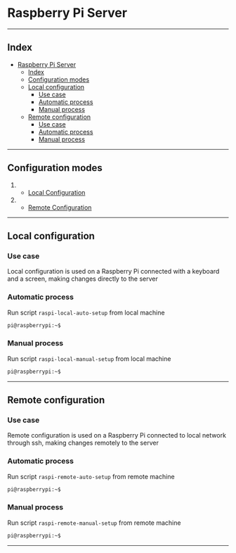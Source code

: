 # Raspberry Pi Server

---

## Index

- [Raspberry Pi Server](#raspberry-pi-server)
  - [Index](#index)
  - [Configuration modes](#configuration-modes)
  - [Local configuration](#local-configuration)
    - [Use case](#use-case)
    - [Automatic process](#automatic-process)
    - [Manual process](#manual-process)
  - [Remote configuration](#remote-configuration)
    - [Use case](#use-case-1)
    - [Automatic process](#automatic-process-1)
    - [Manual process](#manual-process-1)

---

## Configuration modes

1. - [Local Configuration](#local-configuration)
2. - [Remote Configuration](#remote-configuration)

---

## Local configuration

### Use case

Local configuration is used on a Raspberry Pi connected with a keyboard and a screen, making changes directly to the server

### Automatic process

Run script `raspi-local-auto-setup` from local machine

```sh
pi@raspberrypi:~$
```

### Manual process

Run script `raspi-local-manual-setup` from local machine

```sh
pi@raspberrypi:~$
```

---

## Remote configuration

### Use case

Remote configuration is used on a Raspberry Pi connected to local network through ssh, making changes remotely to the server

### Automatic process

Run script `raspi-remote-auto-setup` from remote machine

```sh
pi@raspberrypi:~$
```

### Manual process

Run script `raspi-remote-manual-setup` from remote machine

```sh
pi@raspberrypi:~$
```

---
